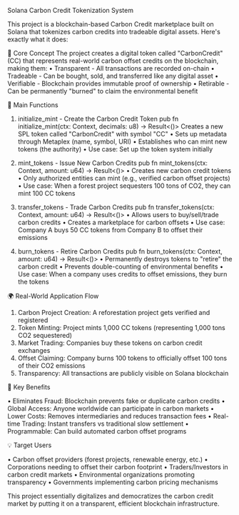 Solana Carbon Credit Tokenization System

This project is a blockchain-based Carbon Credit marketplace built on Solana that tokenizes carbon credits into tradeable digital assets. Here's exactly what it does:

🌱 Core Concept
The project creates a digital token called "CarbonCredit" (CC) that represents real-world carbon offset credits on the blockchain, making them:
•  Transparent - All transactions are recorded on-chain
•  Tradeable - Can be bought, sold, and transferred like any digital asset
•  Verifiable - Blockchain provides immutable proof of ownership
•  Retirable - Can be permanently "burned" to claim the environmental benefit

🔧 Main Functions

1. initialize_mint - Create the Carbon Credit Token
 pub fn initialize_mint(ctx: Context<InitializeMint>, decimals: u8) -> Result<()>
Creates a new SPL token called "CarbonCredit" with symbol "CC"
•  Sets up metadata through Metaplex (name, symbol, URI)
•  Establishes who can mint new tokens (the authority)
•  Use case: Set up the token system initially

2. mint_tokens - Issue New Carbon Credits
   pub fn mint_tokens(ctx: Context<MintTokens>, amount: u64) -> Result<()>
   •  Creates new carbon credit tokens
•  Only authorized entities can mint (e.g., verified carbon offset projects)
•  Use case: When a forest project sequesters 100 tons of CO2, they can mint 100 CC tokens

3. transfer_tokens - Trade Carbon Credits
   pub fn transfer_tokens(ctx: Context<TransferTokens>, amount: u64) -> Result<()>
   •  Allows users to buy/sell/trade carbon credits
•  Creates a marketplace for carbon offsets
•  Use case: Company A buys 50 CC tokens from Company B to offset their emissions

4. burn_tokens - Retire Carbon Credits
   pub fn burn_tokens(ctx: Context<BurnTokens>, amount: u64) -> Result<()>
   •  Permanently destroys tokens to "retire" the carbon credit
•  Prevents double-counting of environmental benefits
•  Use case: When a company uses credits to offset emissions, they burn the tokens

🌍 Real-World Application Flow

1. Carbon Project Creation: A reforestation project gets verified and registered
2. Token Minting: Project mints 1,000 CC tokens (representing 1,000 tons CO2 sequestered)
3. Market Trading: Companies buy these tokens on carbon credit exchanges
4. Offset Claiming: Company burns 100 tokens to officially offset 100 tons of their CO2 emissions
5. Transparency: All transactions are publicly visible on Solana blockchain

🎯 Key Benefits

•  Eliminates Fraud: Blockchain prevents fake or duplicate carbon credits
•  Global Access: Anyone worldwide can participate in carbon markets
•  Lower Costs: Removes intermediaries and reduces transaction fees
•  Real-time Trading: Instant transfers vs traditional slow settlement
•  Programmable: Can build automated carbon offset programs

💡 Target Users

•  Carbon offset providers (forest projects, renewable energy, etc.)
•  Corporations needing to offset their carbon footprint
•  Traders/Investors in carbon credit markets
•  Environmental organizations promoting transparency
•  Governments implementing carbon pricing mechanisms

This project essentially digitalizes and democratizes the carbon credit market by putting it on a transparent, efficient blockchain infrastructure.
